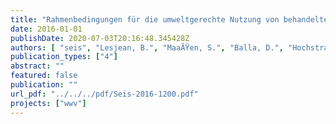```yaml
---
title: "Rahmenbedingungen für die umweltgerechte Nutzung von behandeltem Abwasser zur landwirtschaftlichen Bewässerung"
date: 2016-01-01
publishDate: 2020-07-03T20:16:48.345428Z
authors: [ "seis", "Lesjean, B.", "MaaÃŸen, S.", "Balla, D.", "Hochstrat, R.", "DÃ¼ppenbecker, B." ]
publication_types: ["4"]
abstract: ""
featured: false
publication: ""
url_pdf: "../../../pdf/Seis-2016-1200.pdf"
projects: ["wwv"]
---
```


